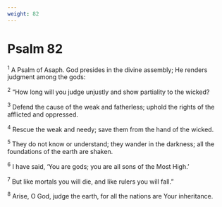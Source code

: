 ```yaml
---
weight: 82
---
```


# Psalm 82

<sup>1</sup> A Psalm of Asaph. God presides in the divine assembly; He renders judgment among the gods: 

<sup>2</sup> “How long will you judge unjustly and show partiality to the wicked? 

<sup>3</sup> Defend the cause of the weak and fatherless; uphold the rights of the afflicted and oppressed. 

<sup>4</sup> Rescue the weak and needy; save them from the hand of the wicked. 

<sup>5</sup> They do not know or understand; they wander in the darkness; all the foundations of the earth are shaken. 

<sup>6</sup> I have said, ‘You are gods; you are all sons of the Most High.’ 

<sup>7</sup> But like mortals you will die, and like rulers you will fall.” 

<sup>8</sup> Arise, O God, judge the earth, for all the nations are Your inheritance. 


